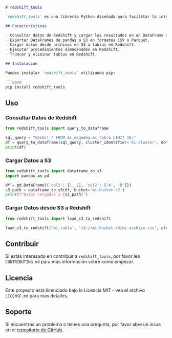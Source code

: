 
```markdown
# redshift_tools

`redshift_tools` es una librería Python diseñada para facilitar la interacción con Amazon Redshift, permitiendo a los usuarios de Python realizar operaciones comunes como consultar datos, cargar datos desde y hacia S3, ejecutar procedimientos almacenados, y manejar tablas dentro de Redshift de una manera sencilla y eficiente.

## Características

- Consultar datos de Redshift y cargar los resultados en un DataFrame de pandas.
- Exportar DataFrames de pandas a S3 en formatos CSV o Parquet.
- Cargar datos desde archivos en S3 a tablas en Redshift.
- Ejecutar procedimientos almacenados en Redshift.
- Truncar y eliminar tablas en Redshift.

## Instalación

Puedes instalar `redshift_tools` utilizando pip:

```bash
pip install redshift_tools
```

## Uso

### Consultar Datos de Redshift

```python
from redshift_tools import query_to_dataframe

sql_query = "SELECT * FROM mi_esquema.mi_tabla LIMIT 10;"
df = query_to_dataframe(sql_query, cluster_identifier='mi-cluster', database='mi-database', db_user='mi-usuario')
print(df)
```

### Cargar Datos a S3

```python
from redshift_tools import dataframe_to_s3
import pandas as pd

df = pd.DataFrame({'col1': [1, 2], 'col2': ['A', 'B']})
s3_path = dataframe_to_s3(df, bucket='mi-bucket-s3')
print(f"Datos cargados a {s3_path}")
```

### Cargar Datos desde S3 a Redshift

```python
from redshift_tools import load_s3_to_redshift

load_s3_to_redshift('mi_tabla', 's3://mi-bucket-s3/mi-archivo.csv', cluster_identifier='mi-cluster', database='mi-database', db_user='mi-usuario')
```

## Contribuir

Si estás interesado en contribuir a `redshift_tools`, por favor lee `CONTRIBUTING.md` para más información sobre cómo empezar.

## Licencia

Este proyecto está licenciado bajo la Licencia MIT - vea el archivo `LICENSE.md` para más detalles.

## Soporte

Si encuentras un problema o tienes una pregunta, por favor abre un issue en el [repositorio de GitHub](#).
```

